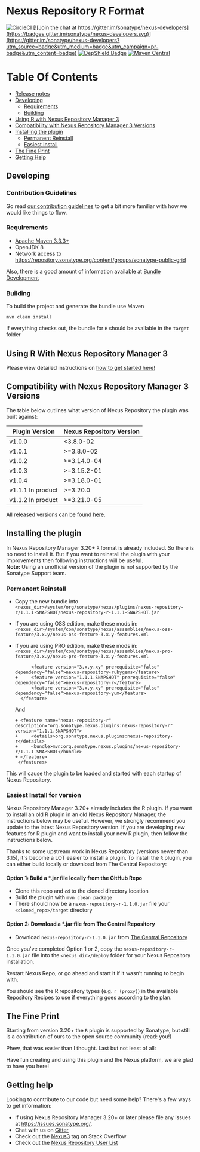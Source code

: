 <!--

    Sonatype Nexus (TM) Open Source Version
    Copyright (c) 2017-present Sonatype, Inc.
    All rights reserved. Includes the third-party code listed at http://links.sonatype.com/products/nexus/oss/attributions.

    This program and the accompanying materials are made available under the terms of the Eclipse Public License Version 1.0,
    which accompanies this distribution and is available at http://www.eclipse.org/legal/epl-v10.html.

    Sonatype Nexus (TM) Professional Version is available from Sonatype, Inc. "Sonatype" and "Sonatype Nexus" are trademarks
    of Sonatype, Inc. Apache Maven is a trademark of the Apache Software Foundation. M2eclipse is a trademark of the
    Eclipse Foundation. All other trademarks are the property of their respective owners.

-->
# Nexus Repository R Format

[![CircleCI](https://circleci.com/gh/sonatype-nexus-community/nexus-repository-r.svg?style=svg)](https://circleci.com/gh/sonatype-nexus-community/nexus-repository-r) [![Join the chat at https://gitter.im/sonatype/nexus-developers](https://badges.gitter.im/sonatype/nexus-developers.svg)](https://gitter.im/sonatype/nexus-developers?utm_source=badge&utm_medium=badge&utm_campaign=pr-badge&utm_content=badge) [![DepShield Badge](https://depshield.sonatype.org/badges/sonatype-nexus-community/nexus-repository-r/depshield.svg)](https://depshield.github.io)
[![Maven Central](https://img.shields.io/maven-central/v/org.sonatype.nexus.plugins/nexus-repository-r.svg?label=Maven%20Central)](https://search.maven.org/search?q=g:%22org.sonatype.nexus.plugins%22%20AND%20a:%22nexus-repository-r%22)

# Table Of Contents
* [Release notes](https://help.sonatype.com/display/NXRM3/2019+Release+Notes)
* [Developing](#developing)
   * [Requirements](#requirements)
   * [Building](#building)
* [Using R with Nexus Repository Manager 3](#using-r-with-nexus-repository-manager-3)
* [Compatibility with Nexus Repository Manager 3 Versions](#compatibility-with-nexus-repository-manager-3-versions)
* [Installing the plugin](#installing-the-plugin)
   * [Permanent Reinstall](#permanent-reinstall)
   * [Easiest Install](#easiest-install)
* [The Fine Print](#the-fine-print)
* [Getting Help](#getting-help)

## Developing

### Contribution Guidelines

Go read [our contribution guidelines](/.github/CONTRIBUTING.md) to get a bit more familiar with how
we would like things to flow.

### Requirements

* [Apache Maven 3.3.3+](https://maven.apache.org/install.html)
* OpenJDK 8
* Network access to https://repository.sonatype.org/content/groups/sonatype-public-grid

Also, there is a good amount of information available at [Bundle Development](https://help.sonatype.com/display/NXRM3/Bundle+Development+Overview)

### Building

To build the project and generate the bundle use Maven

    mvn clean install

If everything checks out, the bundle for `R` should be available in the `target` folder

## Using R With Nexus Repository Manager 3

Please view detailed instructions on [how to get started here!](https://help.sonatype.com/repomanager3/formats/r-repositories)

## Compatibility with Nexus Repository Manager 3 Versions

The table below outlines what version of Nexus Repository the plugin was built against:

| Plugin Version | Nexus Repository Version |
|----------------|--------------------------|
| v1.0.0         | <3.8.0-02                |
| v1.0.1         | >=3.8.0-02               |
| v1.0.2         | >=3.14.0-04              |
| v1.0.3         | >=3.15.2-01              |
| v1.0.4         | >=3.18.0-01              |
| v1.1.1 In product | >=3.20.0              |
| v1.1.2 In product | >=3.21.0-05              |
All released versions can be found [here](https://github.com/sonatype-nexus-community/nexus-repository-r/tags).

## Installing the plugin
In Nexus Repository Manager 3.20+ `R` format is already included. So there is no need to install it.  But if you want to reinstall the plugin with your improvements then following instructions will be useful. <br> <b>Note:</b> Using an unofficial version of the plugin is not supported by the Sonatype Support team.

### Permanent Reinstall

* Copy the new bundle into `<nexus_dir>/system/org/sonatype/nexus/plugins/nexus-repository-r/1.1.1-SNAPSHOT/nexus-repository-r-1.1.1-SNAPSHOT.jar`
* If you are using OSS edition, make these mods in: `<nexus_dir>/system/com/sonatype/nexus/assemblies/nexus-oss-feature/3.x.y/nexus-oss-feature-3.x.y-features.xml`
* If you are using PRO edition, make these mods in: `<nexus_dir>/system/com/sonatype/nexus/assemblies/nexus-pro-feature/3.x.y/nexus-pro-feature-3.x.y-features.xml`

   ```
         <feature version="3.x.y.xy" prerequisite="false" dependency="false">nexus-repository-rubygems</feature>
   +     <feature version="1.1.1.SNAPSHOT" prerequisite="false" dependency="false">nexus-repository-r</feature>
         <feature version="3.x.y.xy" prerequisite="false" dependency="false">nexus-repository-yum</feature>
     </feature>
   ```
   And
   ```
   + <feature name="nexus-repository-r" description="org.sonatype.nexus.plugins:nexus-repository-r" version="1.1.1.SNAPSHOT">
   +     <details>org.sonatype.nexus.plugins:nexus-repository-r</details>
   +     <bundle>mvn:org.sonatype.nexus.plugins/nexus-repository-r/1.1.1-SNAPSHOT</bundle>
   + </feature>
    </features>
   ```
This will cause the plugin to be loaded and started with each startup of Nexus Repository.

### Easiest Install for version  
Nexus Repository Manager 3.20+ already includes the R plugin. If you want to install an old R plugin in an old Nexus Repository Manager, the instructions below may be useful. However, we strongly recommend you update to the latest Nexus Repository version. If you are developing new features for R plugin and want to install your new R plugin, then follow the instructions below.

Thanks to some upstream work in Nexus Repository (versions newer than 3.15), it's become a LOT easier to install a plugin. To install the `R` plugin, you can either build locally or download from The Central Repository:

#### Option 1: Build a *.jar file locally from the GitHub Repo
* Clone this repo and `cd` to the cloned directory location
* Build the plugin with `mvn clean package`
* There should now be a `nexus-repository-r-1.1.0.jar` file your `<cloned_repo>/target` directory 

#### Option 2: Download a *.jar file from The Central Repository 
* Download `nexus-repository-r-1.1.0.jar` from [The Central Repository](https://search.maven.org/artifact/org.sonatype.nexus.plugins/nexus-repository-r/1.1.0/bundle)

Once you've completed Option 1 or 2, copy the `nexus-repository-r-1.1.0.jar` file into the `<nexus_dir>/deploy` folder for your Nexus Repository installation.

Restart Nexus Repo, or go ahead and start it if it wasn't running to begin with.

You should see the R repository types (e.g. `r (proxy)`) in the available Repository Recipes to use if everything goes according to the plan.

## The Fine Print

Starting from version 3.20+ the `R` plugin is supported by Sonatype, but still is a contribution of ours
to the open source community (read: you!)

Phew, that was easier than I thought. Last but not least of all:

Have fun creating and using this plugin and the Nexus platform, we are glad to have you here!

## Getting help

Looking to contribute to our code but need some help? There's a few ways to get information:

* If using Nexus Repository Manager 3.20+ or later please file any issues at https://issues.sonatype.org/.
* Chat with us on [Gitter](https://gitter.im/sonatype/nexus-developers)
* Check out the [Nexus3](http://stackoverflow.com/questions/tagged/nexus3) tag on Stack Overflow
* Check out the [Nexus Repository User List](https://groups.google.com/a/glists.sonatype.com/forum/?hl=en#!forum/nexus-users)
